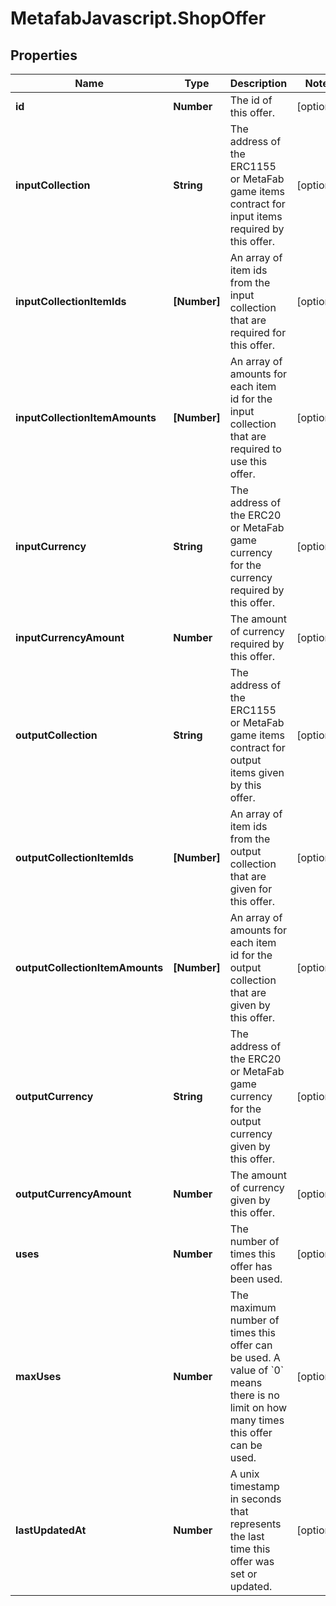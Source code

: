 # MetafabJavascript.ShopOffer

## Properties

Name | Type | Description | Notes
------------ | ------------- | ------------- | -------------
**id** | **Number** | The id of this offer. | [optional] 
**inputCollection** | **String** | The address of the ERC1155 or MetaFab game items contract for input items required by this offer. | [optional] 
**inputCollectionItemIds** | **[Number]** | An array of item ids from the input collection that are required for this offer. | [optional] 
**inputCollectionItemAmounts** | **[Number]** | An array of amounts for each item id for the input collection that are required to use this offer. | [optional] 
**inputCurrency** | **String** | The address of the ERC20 or MetaFab game currency for the currency required by this offer. | [optional] 
**inputCurrencyAmount** | **Number** | The amount of currency required by this offer. | [optional] 
**outputCollection** | **String** | The address of the ERC1155 or MetaFab game items contract for output items given by this offer. | [optional] 
**outputCollectionItemIds** | **[Number]** | An array of item ids from the output collection that are given for this offer. | [optional] 
**outputCollectionItemAmounts** | **[Number]** | An array of amounts for each item id for the output collection that are given by this offer. | [optional] 
**outputCurrency** | **String** | The address of the ERC20 or MetaFab game currency for the output currency given by this offer. | [optional] 
**outputCurrencyAmount** | **Number** | The amount of currency given by this offer. | [optional] 
**uses** | **Number** | The number of times this offer has been used. | [optional] 
**maxUses** | **Number** | The maximum number of times this offer can be used. A value of &#x60;0&#x60; means there is no limit on how many times this offer can be used. | [optional] 
**lastUpdatedAt** | **Number** | A unix timestamp in seconds that represents the last time this offer was set or updated. | [optional] 


